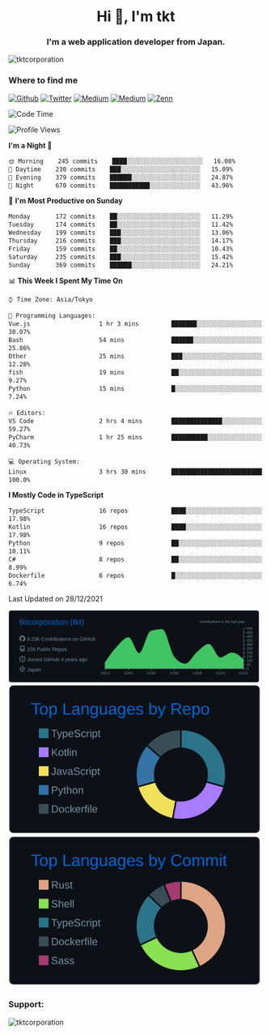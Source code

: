 <h1 align="center">Hi 👋, I'm tkt</h1>
<h3 align="center">I'm a web application developer from Japan.</h3>

<p align="left"> <img src="https://komarev.com/ghpvc/?username=tktcorporation&label=Profile%20views&color=0e75b6&style=flat" alt="tktcorporation" /> </p>

<h3>Where to find me</h3>
<p>
<a href="https://github.com/tktcorporation" target="_blank"><img alt="Github" src="https://img.shields.io/badge/GitHub-%2312100E.svg?&style=for-the-badge&logo=Github&logoColor=white" /></a>
<a href="https://twitter.com/tktcorporation" target="_blank"><img alt="Twitter" src="https://img.shields.io/badge/twitter-%231DA1F2.svg?&style=for-the-badge&logo=twitter&logoColor=white" /></a>
<a href="https://www.linkedin.com/in/tktcorporation" target="_blank"><img alt="Medium" src="https://img.shields.io/badge/linkdin-0a66c2.svg?&style=for-the-badge&logo=linkedin&logoColor=white" /></a>
<a href="https://qiita.com/tktcorporation" target="_blank"><img alt="Medium" src="https://img.shields.io/badge/qiita-55C500.svg?&style=for-the-badge&logo=qiita&logoColor=white" /></a>
<a href="https://zenn.dev/tktcorporation" target="_blank"><img alt="Zenn" src="https://img.shields.io/badge/Zenn-3EA8FF.svg?&style=for-the-badge&logo=Zenn&logoColor=white" /></a>
</p>
  
<!--START_SECTION:waka-->
![Code Time](http://img.shields.io/badge/Code%20Time-63%20hrs%2048%20mins-blue)

![Profile Views](http://img.shields.io/badge/Profile%20Views-17-blue)

**I'm a Night 🦉** 

```text
🌞 Morning    245 commits    ████░░░░░░░░░░░░░░░░░░░░░   16.08% 
🌆 Daytime    230 commits    ███░░░░░░░░░░░░░░░░░░░░░░   15.09% 
🌃 Evening    379 commits    ██████░░░░░░░░░░░░░░░░░░░   24.87% 
🌙 Night      670 commits    ███████████░░░░░░░░░░░░░░   43.96%

```
📅 **I'm Most Productive on Sunday** 

```text
Monday       172 commits    ██░░░░░░░░░░░░░░░░░░░░░░░   11.29% 
Tuesday      174 commits    ██░░░░░░░░░░░░░░░░░░░░░░░   11.42% 
Wednesday    199 commits    ███░░░░░░░░░░░░░░░░░░░░░░   13.06% 
Thursday     216 commits    ███░░░░░░░░░░░░░░░░░░░░░░   14.17% 
Friday       159 commits    ██░░░░░░░░░░░░░░░░░░░░░░░   10.43% 
Saturday     235 commits    ███░░░░░░░░░░░░░░░░░░░░░░   15.42% 
Sunday       369 commits    ██████░░░░░░░░░░░░░░░░░░░   24.21%

```


📊 **This Week I Spent My Time On** 

```text
⌚︎ Time Zone: Asia/Tokyo

💬 Programming Languages: 
Vue.js                   1 hr 3 mins         ███████░░░░░░░░░░░░░░░░░░   30.07% 
Bash                     54 mins             ██████░░░░░░░░░░░░░░░░░░░   25.86% 
Other                    25 mins             ███░░░░░░░░░░░░░░░░░░░░░░   12.28% 
fish                     19 mins             ██░░░░░░░░░░░░░░░░░░░░░░░   9.27% 
Python                   15 mins             █░░░░░░░░░░░░░░░░░░░░░░░░   7.24%

🔥 Editors: 
VS Code                  2 hrs 4 mins        ██████████████░░░░░░░░░░░   59.27% 
PyCharm                  1 hr 25 mins        ██████████░░░░░░░░░░░░░░░   40.73%

💻 Operating System: 
Linux                    3 hrs 30 mins       █████████████████████████   100.0%

```

**I Mostly Code in TypeScript** 

```text
TypeScript               16 repos            ████░░░░░░░░░░░░░░░░░░░░░   17.98% 
Kotlin                   16 repos            ████░░░░░░░░░░░░░░░░░░░░░   17.98% 
Python                   9 repos             ██░░░░░░░░░░░░░░░░░░░░░░░   10.11% 
C#                       8 repos             ██░░░░░░░░░░░░░░░░░░░░░░░   8.99% 
Dockerfile               6 repos             █░░░░░░░░░░░░░░░░░░░░░░░░   6.74%

```



 Last Updated on 28/12/2021
<!--END_SECTION:waka-->

[![](https://raw.githubusercontent.com/tktcorporation/tktcorporation/master/profile-summary-card-output/github_dark/0-profile-details.svg)](https://github.com/vn7n24fzkq/github-profile-summary-cards)
[![](https://raw.githubusercontent.com/tktcorporation/tktcorporation/master/profile-summary-card-output/github_dark/1-repos-per-language.svg)](https://github.com/vn7n24fzkq/github-profile-summary-cards) [![](https://raw.githubusercontent.com/tktcorporation/tktcorporation/master/profile-summary-card-output/github_dark/2-most-commit-language.svg)](https://github.com/vn7n24fzkq/github-profile-summary-cards)

<h3 align="left">Support:</h3>
<p><a href="https://www.buymeacoffee.com/tktcorporation"> <img align="left" src="https://cdn.buymeacoffee.com/buttons/v2/default-yellow.png" height="50" width="210" alt="tktcorporation" /></a></p><br><br>
